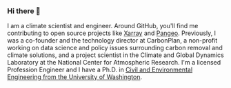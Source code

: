 ### Hi there 👋


I am a climate scientist and engineer.
Around GitHub, you'll find me contributing to open source projects like [Xarray](https://github.com/pydata/xarray) and [Pangeo](https://github.com/pangeo-data).
Previously, I was a co-founder and the technology director at CarbonPlan, a non-profit working on data science and policy issues surrounding carbon removal and climate solutions, and a project scientist in the Climate and Global Dynamics Laboratory at the National Center for Atmospheric Research.
I'm a licensed Profession Engineer and I have a Ph.D. in [Civil and Environmental Engineering from the University of Washington](https://www.ce.washington.edu/). 
